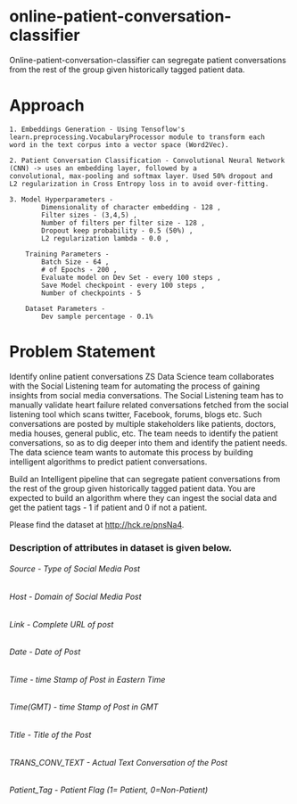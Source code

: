 # online-patient-conversation-classifier
Online-patient-conversation-classifier can segregate patient conversations from the rest of the group given historically tagged patient data.


# Approach
	1. Embeddings Generation - Using Tensoflow's learn.preprocessing.VocabularyProcessor module to transform each
    word in the text corpus into a vector space (Word2Vec).
    
	2. Patient Conversation Classification - Convolutional Neural Network (CNN) -> uses an embedding layer, followed by a
    convolutional, max-pooling and softmax layer. Used 50% dropout and
    L2 regularization in Cross Entropy loss in to avoid over-fitting.
    
	3. Model Hyperparameters - 
	        Dimensionality of character embedding - 128 ,
	        Filter sizes - (3,4,5) ,
	        Number of filters per filter size - 128 ,
	        Dropout keep probability - 0.5 (50%) ,
	        L2 regularization lambda - 0.0 ,

    	Training Parameters - 
	        Batch Size - 64 ,
	        # of Epochs - 200 ,
	        Evaluate model on Dev Set - every 100 steps ,
	        Save Model checkpoint - every 100 steps ,
	        Number of checkpoints - 5 

    	Dataset Parameters - 
        	Dev sample percentage - 0.1%


# Problem Statement
Identify online patient conversations ZS Data Science team collaborates with the Social Listening team for automating the process of gaining insights from social media conversations. 
The Social Listening team has to manually validate heart failure related conversations fetched from the social listening tool which scans twitter, Facebook, forums, blogs etc. Such conversations are posted by multiple stakeholders like patients, doctors, media houses, general public, etc. The team needs to identify the patient conversations, so as to dig deeper into them and identify the patient needs. The data science team wants to automate this process by building intelligent algorithms to predict patient conversations. 

Build an Intelligent pipeline that can segregate patient conversations from the rest of the group given historically tagged patient data. You are expected to build an algorithm where they can ingest the social data and get the patient tags - 1 if patient and 0 if not a patient. 

Please find the dataset at http://hck.re/pnsNa4. 

### Description of attributes in dataset is given below.
###### Source    -        Type of Social Media Post
###### Host      -        Domain of Social Media Post
###### Link      -        Complete URL of post
###### Date      -        Date of Post
###### Time      -        time Stamp of Post in Eastern Time
###### Time(GMT) -        time Stamp of Post in GMT
###### Title     -        Title of the Post
###### TRANS_CONV_TEXT -  Actual Text Conversation of the Post
###### Patient_Tag   -    Patient Flag (1= Patient, 0=Non-Patient)
